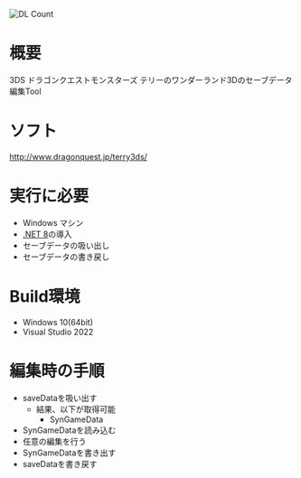 ![DL Count](https://img.shields.io/github/downloads/turtle-insect/DQMTerry3D/total.svg)

# 概要
3DS ドラゴンクエストモンスターズ テリーのワンダーランド3Dのセーブデータ編集Tool

# ソフト
http://www.dragonquest.jp/terry3ds/

# 実行に必要
* Windows マシン
* [.NET 8](https://dotnet.microsoft.com/en-us/download/dotnet/8.0)の導入
* セーブデータの吸い出し
* セーブデータの書き戻し

# Build環境
* Windows 10(64bit)
* Visual Studio 2022

# 編集時の手順
* saveDataを吸い出す
   * 結果、以下が取得可能
      * SynGameData
* SynGameDataを読み込む
* 任意の編集を行う
* SynGameDataを書き出す
* saveDataを書き戻す
